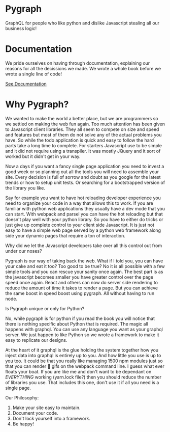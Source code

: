 # Pygraph

GraphQL for people who like python and dislike Javascript stealing all our
business logic!

# Documentation

We pride ourselves on having through documentation, explaining our reasons for
all the decissions we made. We wrote a whole book before we wrote a single line
of code!

[See Documentation](./docs)

# Why Pygraph?

We wanted to make the world a better place, but we are programmers so we settled
on making the web fun again. Too much attention has been given to Javascript
client libraries. They all seem to compete on size and speed and features but
most of them do not solve any of the actual problems you have. So while the
todo application is quick and easy to follow the hard parts take a long time
to complete. For starters Javascript use to be simple and it did not require
using a transpiler. It was mostly JQuery and it sort of worked but it didn't
get in your way.

Now a days if you want a fancy single page application you need to invest a
good week or so planning out all the tools you will need to assemble your site.
Every decision is full of sorrow and doubt as you google for the latest trends
or how to setup unit tests. Or searching for a bootstrapped version of the
library you like.

Say for example you want to have hot reloading developer experience you need
to organize your code in a way that allows this to work. If you are familiar
with python web applications they usually have a dev mode that you can start.
With webpack and parsel you can have the hot reloading but that doesn't play
well with your python library. So you have to either do tricks or just give
up complete control to your client side Javascript. It is just not easy to
have a simple web page served by a python web framework along side your
dynamic pages that require a ton of interaction.

Why did we let the Javascript developers take over all this control out from
under our noses?

Pygraph is our way of taking back the web. What if I told you, you can have
your cake and eat it too? Too good to be true? No it is all possible with a
few simple tools and you can rescue your sanity once again. The best part is
as the javascript becomes smaller you have greater control over the page speed
once again. React and others can now do server side rendering to reduce the
amount of time it takes to render a page. But you can achieve the same boost
in speed boost using pygraph. All without having to run node.

Is Pygraph unique or only for Python?

No, while pygraph is for python if you read the book you will notice that
there is nothing specific about Python that is required. The magic all happens
with graphql. You can use any language you want as your graphql server. We just
happen to like Python so we wrote a framework to make it easy to replicate our
designs.

At the heart of it graphql is the glue holding the system together how you
inject data into graphql is entirely up to you. And how little you use is up
to you too. It could be that you really like managing 1500 npm modules just
so that you can render :ghost: gifs on the webpack command line. I guess what
ever floats your boat. If you are like me and don't want to be dependant on
*EVERYTHING* working (yarn.lock file?) then you should reduce the number of
libraries you use. That includes this one, don't use it if all you need is a
single page.

Our Philosophy:
1. Make your site easy to maintain.
2. Document your code.
3. Don't lock yourself into a framework.
4. Be happy!

